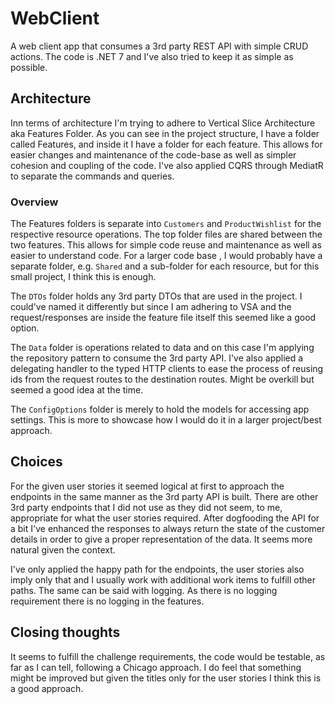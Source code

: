 # WebClient

A web client app that consumes a 3rd party REST API with simple CRUD actions. The code is .NET 7 and I've also tried to keep it as simple as possible.

## Architecture

Inn terms of architecture I'm trying to adhere to Vertical Slice Architecture aka Features Folder.
As you can see in the project structure, I have a folder called Features, and inside it I have a folder for each feature. This allows for easier changes and maintenance of the code-base as well as simpler cohesion and coupling of the code. I've also applied CQRS through MediatR to separate the commands and queries.

### Overview

The Features folders is separate into `Customers` and `ProductWishlist` for the respective resource operations. The top folder files are shared between the two features. This allows for simple code reuse and maintenance as well as easier to understand code.
For a larger code base , I would probably have a separate folder, e.g. `Shared` and a sub-folder for each resource, but for this small project, I think this is enough.

The `DTOs` folder holds any 3rd party DTOs that are used in the project. I could've named it differently but since I am adhering to VSA and the request/responses are inside the feature file itself this seemed like a good option.

The `Data` folder is operations related to data and on this case I'm applying the repository pattern to consume the 3rd party API. I've also applied a delegating handler to the typed HTTP clients to ease the process of reusing ids from the request routes to the destination routes. Might be overkill but seemed a good idea at the time.

The `ConfigOptions` folder is merely to hold the models for accessing app settings. This is more to showcase how I would do it in a larger project/best approach.

## Choices

For the given user stories it seemed logical at first to approach the endpoints in the same manner as the 3rd party API is built. There are other 3rd party endpoints that I did not use as they did not seem, to me, appropriate for what the user stories required. After dogfooding the API for a bit I've enhanced the responses to always return the state of the customer details in order to give a proper representation of the data. It seems more natural given the context.

I've only applied the happy path for the endpoints, the user stories also imply only that and I usually work with additional work items to fulfill other paths. The same can be said with logging. As there is no logging requirement there is no logging in the features.

## Closing thoughts

It seems to fulfill the challenge requirements, the code would be testable, as far as I can tell, following a Chicago approach.
I do feel that something might be improved but given the titles only for the user stories I think this is a good approach.